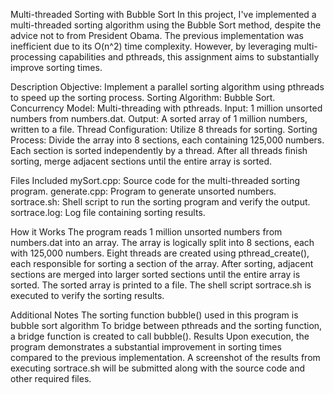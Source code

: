 Multi-threaded Sorting with Bubble Sort
In this project, I've implemented a multi-threaded sorting algorithm using the Bubble Sort method, despite the advice not to from President Obama. The previous implementation was inefficient due to its O(n^2) time complexity. However, by leveraging multi-processing capabilities and pthreads, this assignment aims to substantially improve sorting times.

Description
Objective: Implement a parallel sorting algorithm using pthreads to speed up the sorting process.
Sorting Algorithm: Bubble Sort.
Concurrency Model: Multi-threading with pthreads.
Input: 1 million unsorted numbers from numbers.dat.
Output: A sorted array of 1 million numbers, written to a file.
Thread Configuration: Utilize 8 threads for sorting.
Sorting Process: Divide the array into 8 sections, each containing 125,000 numbers. Each section is sorted independently by a thread. After all threads finish sorting, merge adjacent sections until the entire array is sorted.

Files Included
mySort.cpp: Source code for the multi-threaded sorting program.
generate.cpp: Program to generate unsorted numbers.
sortrace.sh: Shell script to run the sorting program and verify the output.
sortrace.log: Log file containing sorting results.

How it Works
The program reads 1 million unsorted numbers from numbers.dat into an array.
The array is logically split into 8 sections, each with 125,000 numbers.
Eight threads are created using pthread_create(), each responsible for sorting a section of the array.
After sorting, adjacent sections are merged into larger sorted sections until the entire array is sorted.
The sorted array is printed to a file.
The shell script sortrace.sh is executed to verify the sorting results.

Additional Notes
The sorting function bubble() used in this program is bubble sort algorithm
To bridge between pthreads and the sorting function, a bridge function is created to call bubble().
Results
Upon execution, the program demonstrates a substantial improvement in sorting times compared to the previous implementation. A screenshot of the results from executing sortrace.sh will be submitted along with the source code and other required files.

